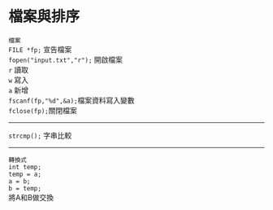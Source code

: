 # 檔案與排序
`檔案`\
`FILE *fp;` 宣告檔案\
`fopen("input.txt","r");` 開啟檔案\
`r` 讀取\
`w` 寫入\
`a` 新增\
`fscanf(fp,"%d",&a);`檔案資料寫入變數\
`fclose(fp);`關閉檔案
***
`strcmp();` 字串比較
***
`轉換式`\
`int temp;`\
`temp = a;`\
`a = b;`\
`b = temp;`\
將A和B做交換
